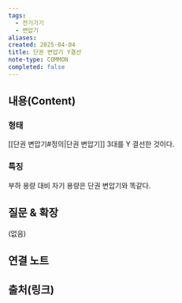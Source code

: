 ```yaml
---
tags:
  - 전기기기
  - 변압기
aliases: 
created: 2025-04-04
title: 단권 변압기 Y결선
note-type: COMMON
completed: false
---
```


## 내용(Content)

### 형태

[[단권 변압기#정의|단권 변압기]] 3대를 Y 결선한 것이다.

### 특징

부하 용량 대비 자기 용량은 단권 변압기와 똑같다.


## 질문 & 확장

(없음)

## 연결 노트

## 출처(링크)

